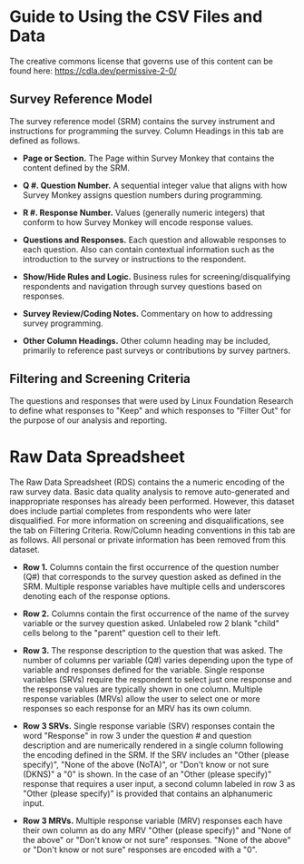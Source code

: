# Guide to Using the CSV Files and Data

The creative commons license that governs use of this content can be found here: https://cdla.dev/permissive-2-0/

 

## Survey Reference Model

The survey reference model (SRM) contains the survey instrument and instructions for programming the survey. Column Headings in this tab are defined as follows.

 

- **Page or Section.** The Page within Survey Monkey that contains the content defined by the SRM.

- **Q #. Question Number.** A sequential integer value that aligns with how Survey Monkey assigns question numbers during programming.

- **R #. Response Number.** Values (generally numeric integers) that conform to how Survey Monkey will encode response values.

- **Questions and Responses.** Each question and allowable responses to each question. Also can contain contextual information such as the introduction to the survey or instructions to the respondent.

- **Show/Hide Rules and Logic.** Business rules for screening/disqualifying respondents and navigation through survey questions based on responses.

- **Survey Review/Coding Notes.** Commentary on how to addressing survey programming.

- **Other Column Headings.** Other column heading may be included, primarily to reference past surveys or contributions by survey partners.

 

## Filtering and Screening Criteria

The questions and responses that were used by Linux Foundation Research to define what responses to "Keep" and which responses to "Filter Out" for the purpose of our analysis and reporting.

 

# Raw Data Spreadsheet

The Raw Data Spreadsheet (RDS) contains the a numeric encoding of the raw survey data. Basic data quality analysis to remove auto-generated and inappropriate responses has already been performed. However, this dataset does include partial completes from respondents who were later disqualified. For more information on screening and disqualifications, see the tab on Filtering Criteria. Row/Column heading conventions in this tab are as follows. All personal or private information has been removed from this dataset.

 

- **Row 1.** Columns contain the first occurrence of the question number (Q#) that corresponds to the survey question asked as defined in the SRM. Multiple response variables have multiple cells and underscores denoting each of the response options.

- **Row 2.** Columns contain the first occurrence of the name of the survey variable or the survey question asked. Unlabeled row 2 blank "child" cells belong to the "parent" question cell to their left.

- **Row 3.** The response description to the question that was asked. The number of columns per variable (Q#) varies depending upon the type of variable and responses defined for the variable. Single response variables (SRVs) require the respondent to select just one response and the response values are typically shown in one column. Multiple response variables (MRVs) allow the user to select one or more responses so each response for an MRV has its own column.

- **Row 3 SRVs.** Single response variable (SRV) responses contain the word "Response" in row 3 under the question # and question description and are numerically rendered in a single column following the encoding defined in the SRM. If the SRV includes an "Other (please specify)", "None of the above (NoTA)", or "Don't know or not sure (DKNS)" a "0" is shown. In the case of an "Other (please specify)" response that requires a user input, a second column labeled in row 3 as "Other (please specify)" is provided that contains an alphanumeric input.

- **Row 3 MRVs.** Multiple response variable (MRV) responses each have their own column as do any MRV "Other (please specify)" and "None of the above" or "Don't know or not sure" responses. "None of the above" or "Don't know or not sure" responses are encoded with a "0".
